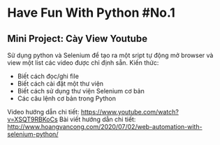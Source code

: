 ﻿# Have Fun With Python #No.1
## Mini Project: Cày View Youtube

Sử dụng python và Selenium để tạo ra một sript tự động mở browser và view một list các video được chỉ định sẵn.
Kiến thức:
- Biết cách đọc/ghi file
- Biết cách cài đặt một thư viện
- Biết cách sử dụng thư viện Selenium cơ bản
- Các câu lệnh cơ bản trong Python

Video hướng dẫn chi tiết: https://www.youtube.com/watch?v=XSQT9RBKoCs
Bài viết hướng dẫn chi tiết: http://www.hoangvancong.com/2020/07/02/web-automation-with-selenium-python/
